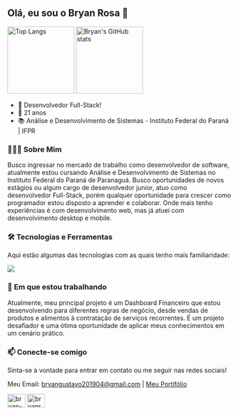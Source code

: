 ## Olá, eu sou o Bryan Rosa 👋

<p align="left"> 
  <img alt="Top Langs" height="150px" src="https://github-readme-stats.vercel.app/api/top-langs/?username=Bryan-014&layout=compact&theme=dracula" />
  <img alt="Bryan's GitHub stats" height="150px" src="https://github-readme-stats.vercel.app/api?username=bryan-014&show_icons=true&theme=dracula" />
</p>

- 🚀 Desenvolvedor Full-Stack!
- 🌱 21 anos
- 📚 Análise e Desenvolvimento de Sistemas - Instituto Federal do Paraná | IFPR

### 👨🏻‍💻 Sobre Mim

Busco ingressar no mercado de trabalho como desenvolvedor de software, atualmente estou cursando Análise e Desenvolvimento de Sistemas no Instituto Federal do Paraná de Paranaguá. Busco oportunidades de novos estágios ou algum cargo de desenvolvedor junior, atuo como desenvolvedor Full-Stack, porém qualquer oportunidade para crescer como programador estou disposto a aprender e colaborar. Onde mais tenho experiências é com desenvolvimento web, mas já atuei com desenvolvimento desktop e mobile.

### 🛠️ Tecnologias e Ferramentas

Aqui estão algumas das tecnologias com as quais tenho mais familiaridade:

<p align="left">
  <a href="https://skillicons.dev">
    <img src="https://skillicons.dev/icons?i=cs,laravel,java,py,react,html,js,css,bootstrap,mysql,git" />
  </a>
</p>

### 🔭 Em que estou trabalhando

Atualmente, meu principal projeto é um Dashboard Financeiro que estou desenvolvendo para diferentes regras de negócio, desde vendas de produtos e alimentos à contratação de serviços recorrentes. É um projeto desafiador e uma ótima oportunidade de aplicar meus conhecimentos em um cenário prático.

### 📫 Conecte-se comigo

Sinta-se à vontade para entrar em contato ou me seguir nas redes sociais!

Meu Email: bryangustavo201904@gmail.com | [Meu Portifólio](https://weros.tech/bryan/)
<p align="left">
<a href="https://linkedin.com/in/bryan-rosa-da-silveira" target="blank"><img align="center" src="https://raw.githubusercontent.com/rahuldkjain/github-profile-readme-generator/master/src/images/icons/Social/linked-in-alt.svg" alt="bryan-rosa" height="30" width="40" /></a>
<a href="https://instagram.com/bryan_rosa41" target="blank"><img align="center" src="https://raw.githubusercontent.com/rahuldkjain/github-profile-readme-generator/master/src/images/icons/Social/instagram.svg" alt="bryanrosa" height="30" width="40" /></a>
